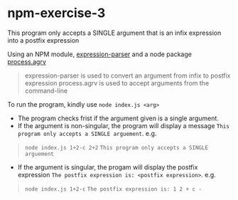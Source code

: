 # npm-exercise-3

This program only accepts a SINGLE argument that is an infix expression into a postfix expression


Using an NPM module, [expression-parser](https://www.npmjs.com/package/@estilles/expression-parser) and a node package [process.agrv](https://nodejs.org/docs/latest/api/process.html#processargv)

> expression-parser is used to convert an argument from infix to postfix expression
> process.agrv is used to accept arguments from the command-line


To run the program, kindly use `node index.js <arg>`

* The program checks frist if the argument given is a single argument.
* If the argument is non-singular, the program will display a message `This program only accepts a SINGLE arguement`.
e.g.
> `node index.js 1+2-c 2+2`
> `This program only accepts a SINGLE arguement`

* If the argument is singular, the progam will display the postfix expression `The postfix expression is: <postfix expression>`.
e.g.
> `node index.js 1+2-c`
> `The postfix expression is: 1 2 + c -`